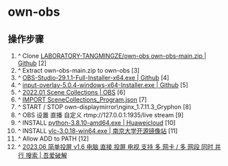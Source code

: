 # own-obs

## 操作步骤

1. ^ Clone [LABORATORY-TANGMINGZE/own-obs own-obs-main.zip | Github](https://github.com/LABORATORY-TANGMINGZE/own-obs/archive/refs/heads/main.zip) [2]
2. ^ Extract own-obs-main.zip to own-obs [3]
3. ^ [OBS-Studio-29.1.1-Full-Installer-x64.exe | Github](https://github.com/obsproject/obs-studio/releases/download/29.1.1/OBS-Studio-29.1.1-Full-Installer-x64.exe) [4]
4. ^ [input-overlay-5.0.4-windows-x64-Installer.exe | Github](https://github.com/univrsal/input-overlay/releases/download/v5.0.4/input-overlay-5.0.4-windows-x64-Installer.exe) [5]
5. ^ [2022.01 Scene Collections | OBS](https://obsproject.com/kb/scene-collections) [6]
6. ^ [IMPORT SceneCollections_Program.json](SceneCollections_Program.json) [7]
7. ^ START / STOP own-displaymirror\nginx_1.7.11.3_Gryphon [8]
8. ^ OBS 设置 直播 自定义 rtmp://127.0.0.1:1935/live stream [9]
9. ^ INSTALL [python-3.8.10-amd64.exe | Huaweicloud](https://repo.huaweicloud.com/python/3.8.10/python-3.8.10-amd64.exe) [10]
10. ^ INSTALL [vlc-3.0.18-win64.exe | 南京大学开源镜像站](https://mirror.nju.edu.cn/videolan-ftp/vlc/3.0.18/win64/vlc-3.0.18-win64.exe) [11]
11. ^ Allow ADD to PATH [12]
12. ^ [2023.06 简单投屏 v1.6 电脑 直接 投屏 电视 支持 多 网卡 / 多 网段 同时 并行 搜索 | 吾爱破解](https://www.52pojie.cn/thread-1780148-1-1.html)